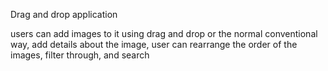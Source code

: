 Drag and drop application

users can add images to it using drag and drop or the normal conventional way, add details about the image, user can rearrange the order of the images, filter through, and search